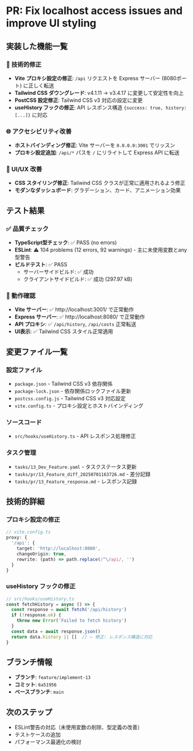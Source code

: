 # PR: Fix localhost access issues and improve UI styling

## 実装した機能一覧

### 🔧 技術的修正
- **Vite プロキシ設定の修正**: `/api` リクエストを Express サーバー (8080ポート) に正しく転送
- **Tailwind CSS ダウングレード**: v4.1.11 → v3.4.17 に変更して安定性を向上
- **PostCSS 設定修正**: Tailwind CSS v3 対応の設定に変更
- **useHistory フックの修正**: API レスポンス構造 `{success: true, history: [...]}` に対応

### 🌐 アクセシビリティ改善
- **ホストバインディング修正**: Vite サーバーを `0.0.0.0:3001` でリッスン
- **プロキシ設定追加**: `/api/*` パスを `/` にリライトして Express API に転送

### 🎨 UI/UX 改善
- **CSS スタイリング修正**: Tailwind CSS クラスが正常に適用されるよう修正
- **モダンなダッシュボード**: グラデーション、カード、アニメーション効果

## テスト結果

### ✅ 品質チェック
- **TypeScript型チェック**: ✅ PASS (no errors)
- **ESLint**: ⚠️ 104 problems (12 errors, 92 warnings) - 主に未使用変数とany型警告
- **ビルドテスト**: ✅ PASS
  - サーバーサイドビルド: ✅ 成功
  - クライアントサイドビルド: ✅ 成功 (297.97 kB)

### 🧪 動作確認
- **Vite サーバー**: ✅ http://localhost:3001/ で正常動作
- **Express サーバー**: ✅ http://localhost:8080/ で正常動作
- **API プロキシ**: ✅ `/api/history`, `/api/costs` 正常転送
- **UI表示**: ✅ Tailwind CSS スタイル正常適用

## 変更ファイル一覧

### 設定ファイル
- `package.json` - Tailwind CSS v3 依存関係
- `package-lock.json` - 依存関係ロックファイル更新
- `postcss.config.js` - Tailwind CSS v3 対応設定
- `vite.config.ts` - プロキシ設定とホストバインディング

### ソースコード
- `src/hooks/useHistory.ts` - API レスポンス処理修正

### タスク管理
- `tasks/13_Dev_Feature.yaml` - タスクステータス更新
- `tasks/pr/13_Feature_diff_20250701163726.md` - 差分記録
- `tasks/pr/13_Feature_response.md` - レスポンス記録

## 技術的詳細

### プロキシ設定の修正
```typescript
// vite.config.ts
proxy: {
  '/api': {
    target: 'http://localhost:8080',
    changeOrigin: true,
    rewrite: (path) => path.replace(/^\/api/, '')
  }
}
```

### useHistory フックの修正
```typescript
// src/hooks/useHistory.ts
const fetchHistory = async () => {
  const response = await fetch('/api/history')
  if (!response.ok) {
    throw new Error('Failed to fetch history')
  }
  const data = await response.json()
  return data.history || []  // ← 修正: レスポンス構造に対応
}
```

## ブランチ情報
- **ブランチ**: `feature/implement-13`
- **コミット**: `6a51956`
- **ベースブランチ**: `main`

## 次のステップ
- ESLint警告の対応（未使用変数の削除、型定義の改善）
- テストケースの追加
- パフォーマンス最適化の検討
